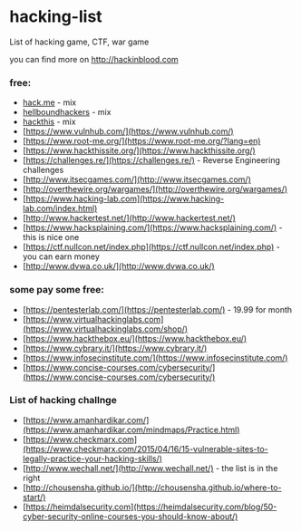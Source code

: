# hacking-list
List of hacking game, CTF, war game 

you can find more on http://hackinblood.com

### free: 

* [hack.me](https://hack.me) - mix
* [hellboundhackers](https://www.hellboundhackers.org/) - mix 
* [hackthis](https://www.hackthis.co.uk/) - mix 
* [https://www.vulnhub.com/](https://www.vulnhub.com/)
* [https://www.root-me.org/](https://www.root-me.org/?lang=en)
* [https://www.hackthissite.org/](https://www.hackthissite.org/)
* [https://challenges.re/](https://challenges.re/) - Reverse Engineering challenges
* [http://www.itsecgames.com/](http://www.itsecgames.com/)
* [http://overthewire.org/wargames/](http://overthewire.org/wargames/)
* [https://www.hacking-lab.com](https://www.hacking-lab.com/index.html)
* [http://www.hackertest.net/](http://www.hackertest.net/)
* [https://www.hacksplaining.com/](https://www.hacksplaining.com/) - this is nice one 
* [https://ctf.nullcon.net/index.php](https://ctf.nullcon.net/index.php) - you can earn money 
* [http://www.dvwa.co.uk/](http://www.dvwa.co.uk/)


### some pay some free: 

* [https://pentesterlab.com/](https://pentesterlab.com/) - 19.99 for month
* [https://www.virtualhackinglabs.com](https://www.virtualhackinglabs.com/shop/)
* [https://www.hackthebox.eu/](https://www.hackthebox.eu/)
* [https://www.cybrary.it/](https://www.cybrary.it/)
* [https://www.infosecinstitute.com/](https://www.infosecinstitute.com/)
* [https://www.concise-courses.com/cybersecurity/](https://www.concise-courses.com/cybersecurity/)

### List of hacking challnge 
* [https://www.amanhardikar.com/](https://www.amanhardikar.com/mindmaps/Practice.html)
* [https://www.checkmarx.com](https://www.checkmarx.com/2015/04/16/15-vulnerable-sites-to-legally-practice-your-hacking-skills/)
* [http://www.wechall.net/](http://www.wechall.net/) - the list is in the right 
* [http://chousensha.github.io/](http://chousensha.github.io/where-to-start/)
* [https://heimdalsecurity.com](https://heimdalsecurity.com/blog/50-cyber-security-online-courses-you-should-know-about/)
